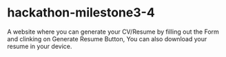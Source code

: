 # hackathon-milestone3-4
A website where you can generate your CV/Resume by filling out the Form and clinking on Generate Resume Button, You can also download your resume in your device.
